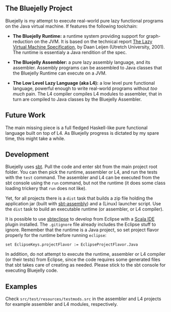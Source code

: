 ## The Bluejelly Project

Bluejelly is my attempt to execute real-world pure lazy functional programs on the 
Java virtual machine. If features the following toolchain:

* **The Bluejelly Runtime:** a runtime system providing support for graph-reduction on the JVM.
    It is based on the technical report [The Lazy Virtual Machine Specification][lvm], by Daan 
    Leijen (Utretch University, 2001). The runtime is essentialy a Java rendition of the spec.

* **The Bluejelly Assembler:** a pure lazy assembly language, and its assembler. Assembly 
    programs can be assembled to Java classes that the Bluejelly Runtime can execute on a JVM.

* **The Low Level Lazy Language (aka L4):** a low level pure functional language, powerful 
    enough to write real-world programs without *too much* pain. The L4 compiler compiles L4
    modules to assembler, that in turn are compiled to Java classes by the Bluejelly Assembler.

## Future Work

The main missing piece is a full fledged Haskell-like pure functional language built on
top of L4. As Bluejelly progress is dictated by my spare time, this might take a while.

## Development

Bluejelly uses [sbt][]. Pull the code and enter sbt from the main project root folder. You can
then pick the runtime, assembler or L4, and run the tests with the `test` command. The assembler 
and L4 can be executed from the sbt console using the `run` command, but not the runtime (it does 
some class loading trickery that `run` does not like).

Yet, for all projects there is a `dist` task that builds a zip file holding the application jar 
(built with [sbt-assembly][sbtasm]) and a (Linux) launcher script. Use the `dist` task to build an
executable runtime (or assembler, or L4 compiler).

It is possible to use [sbteclipse][] to develop from Eclipse with a [Scala IDE][scalaide] plugin 
installed. The `.gitignore` file already includes the Eclipse stuff to ignore. Remember that the
runtime is a Java project, so set project flavor properly for the runtime before running `eclipse`:

    set EclipseKeys.projectFlavor := EclipseProjectFlavor.Java

In addition, do not attempt to execute the runtime, assembler or L4 compiler (or their tests) from
Eclipse, since the code requires some generated files that sbt takes care of creating as needed.
Please stick to the sbt console for executing Bluejelly code.

## Examples

Check `src/test/resources/testmods.src` in the assembler and L4 projects for example assembler
and L4 modules, respectively.

[lvm]:        http://www.cs.uu.nl/research/techreps/repo/CS-2004/2004-052.pdf
[sbt]:        http://www.scala-sbt.org/
[sbtasm]:     https://github.com/sbt/sbt-assembly
[sbteclipse]: https://github.com/typesafehub/sbteclipse
[scalaide]:   http://scala-ide.org/

